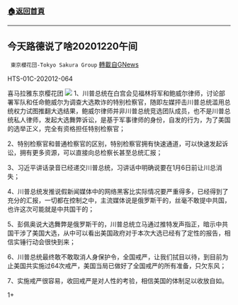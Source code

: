 ###  [:house:返回首頁](https://github.com/ourhimalayas/txt)
---

## 今天路德说了啥20201220午间
` 東京櫻花団-Tokyo Sakura Group` [轉載自GNews](https://gnews.org/zh-hans/674291/)

HTS-01C-202012-064

喜马拉雅东京樱花团
![]()![](https://gnews-media-offload.s3.amazonaws.com/wp-content/uploads/2020/12/21231237/%E7%94%BB%E5%83%8F2-7.png)
1、川普总统在白宫会见福林将军和鲍威尔律师，讨论部署军队和任命鲍威尔为调查大选欺诈的特别检察官，随即左媒抨击川普总统滥用总统权力试图推翻大选结果，鲍威尔律师并非川普总统竞选团队成员，也不是川普总统私人律师，发起大选舞弊诉讼，是基于军事律师的身份，自发的行为，为了美国的选举正义，完全有资格担任特别检察官；

2、特别检察官和普通检察官的区别，特别检察官拥有快速通道，可以快速发起诉讼，拥有更多资源，可以直接向总检察长甚至总统汇报；

3、习近平讲话录音已经递交川普总统，习讲话中明确说要在1月6日前让川总消失；

4、川普总统发推说假新闻媒体中的网络黑客比实际情况要严重得多，已经得到了充分的汇报，一切都在控制之中，主流媒体说是俄罗斯干的，丝毫不敢提中共国，也许这次可能就是中共国干的；

5、彭佩奥说大选舞弊是俄罗斯干的，川普总统立马通过推特发声指正，暗示中共国干涉了美国大选，从中可以看出美国政府对于本次大选已经有了定性的报告，相信实锤行动会很快到来；

6、川普总统最终敢不敢取消人身保护令，全国戒严，让我们拭目以待，到目前为止美国共实施过64次戒严，美国当局已做好了全国戒严的所有准备，只欠东风；

7、实施戒严很容易，收回戒严是对人性的考验，相信美国的体制足以收放自如。

1+
